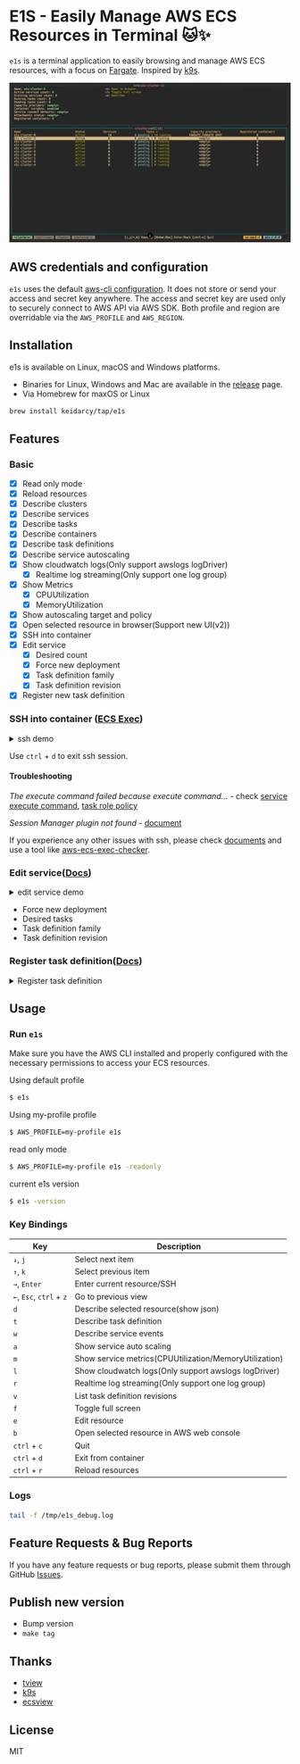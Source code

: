 # E1S - Easily Manage AWS ECS Resources in Terminal 🐱✨

`e1s` is a terminal application to easily browsing and manage AWS ECS resources, with a focus on [Fargate](https://aws.amazon.com/fargate). Inspired by [k9s](https://github.com/derailed/k9s).

![e1s-demo](./docs/e1s-demo.gif)

## AWS credentials and configuration

`e1s` uses the default [aws-cli configuration](https://github.com/aws/aws-cli/blob/develop/README.rst#configuration). It does not store or send your access and secret key anywhere. The access and secret key are used only to securely connect to AWS API via AWS SDK. Both profile and region are overridable via the `AWS_PROFILE` and `AWS_REGION`.

## Installation

e1s is available on Linux, macOS and Windows platforms.

- Binaries for Linux, Windows and Mac are available in the [release](https://github.com/keidarcy/e1s/releases) page.
- Via Homebrew for maxOS or Linux

```bash
brew install keidarcy/tap/e1s
```

## Features

### Basic

- [x] Read only mode
- [x] Reload resources
- [x] Describe clusters
- [x] Describe services
- [x] Describe tasks
- [x] Describe containers
- [x] Describe task definitions
- [x] Describe service autoscaling
- [x] Show cloudwatch logs(Only support awslogs logDriver)
  - [x] Realtime log streaming(Only support one log group)
- [x] Show Metrics
  - [x] CPUUtilization
  - [x] MemoryUtilization
- [x] Show autoscaling target and policy
- [x] Open selected resource in browser(Support new UI(v2))
- [x] SSH into container
- [x] Edit service
  - [x] Desired count
  - [x] Force new deployment
  - [x] Task definition family
  - [x] Task definition revision
- [x] Register new task definition

### SSH into container ([ECS Exec](https://docs.aws.amazon.com/AmazonECS/latest/userguide/ecs-exec.html))

<details>
  <summary>ssh demo</summary>

  ![ssh-demo](./docs/ssh-demo.gif)
</details>

Use `ctrl` + `d` to exit ssh session.

#### Troubleshooting

*The execute command failed because execute command...* - check [service execute command](https://github.com/keidarcy/e1s/blob/c9587a0bd89eacc08a1fd392523f518309e2437f/tests/ecs.tf#L102), [task role policy](https://github.com/keidarcy/e1s/blob/c9587a0bd89eacc08a1fd392523f518309e2437f/tests/ecs.tf#L157-L168)

*Session Manager plugin not found* - [document](https://docs.aws.amazon.com/systems-manager/latest/userguide/session-manager-troubleshooting.html#plugin-not-found)

If you experience any other issues with ssh, please check [documents](https://docs.aws.amazon.com/AmazonECS/latest/developerguide/ecs-exec.html#ecs-exec-enabling) and use a tool like [aws-ecs-exec-checker](https://github.com/aws-containers/amazon-ecs-exec-checker).

### Edit service([Docs](https://docs.aws.amazon.com/AmazonECS/latest/APIReference/API_UpdateService.html))

<details>
  <summary>edit service demo</summary>

  ![edit-service-demo](./docs/edit-service-demo.gif)
</details>

- Force new deployment
- Desired tasks
- Task definition family
- Task definition revision

### Register task definition([Docs](https://docs.aws.amazon.com/AmazonECS/latest/APIReference/API_RegisterTaskDefinition.html))

<details>
  <summary>Register task definition</summary>

  ![register-task-definition-demo](./docs/register-task-definition-demo.gif)
</details>

## Usage

### Run `e1s`

Make sure you have the AWS CLI installed and properly configured with the necessary permissions to access your ECS resources.

Using default profile

```bash
$ e1s
```

Using my-profile profile

```bash
$ AWS_PROFILE=my-profile e1s
```

read only mode

```bash
$ AWS_PROFILE=my-profile e1s -readonly
```

current e1s version

```bash
$ e1s -version
```

### Key Bindings

| Key | Description |
| --- | --- |
| `↓`, `j`  | Select next item |
| `↑`, `k`  | Select previous item |
| `→`, `Enter` | Enter current resource/SSH |
| `←`, `Esc`, `ctrl` + `z` | Go to previous view |
| `d` | Describe selected resource(show json) |
| `t` | Describe task definition |
| `w` | Describe service events |
| `a` | Show service auto scaling |
| `m` | Show service metrics(CPUUtilization/MemoryUtilization) |
| `l` | Show cloudwatch logs(Only support awslogs logDriver) |
| `r` | Realtime log streaming(Only support one log group) |
| `v` | List task definition revisions |
| `f` | Toggle full screen |
| `e` | Edit resource |
| `b` | Open selected resource in AWS web console |
| `ctrl` + `c` | Quit |
| `ctrl` + `d` | Exit from container |
| `ctrl` + `r` | Reload resources |

### Logs

```bash
tail -f /tmp/e1s_debug.log
```

## Feature Requests & Bug Reports

If you have any feature requests or bug reports, please submit them through GitHub [Issues](https://github.com/keidarcy/e1s/issues).

## Publish new version

- Bump version
- `make tag`

## Thanks

- [tview](https://github.com/rivo/tview)
- [k9s](https://github.com/derailed/k9s)
- [ecsview](https://github.com/swartzrock/ecsview)

## License

MIT
